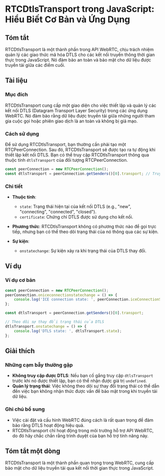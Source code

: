 <!--
Meta Description: # RTCDtlsTransport trong JavaScript: Hiểu Biết Cơ Bản và Ứng Dụng ## Tóm tắt RTCDtlsTransport là một thành phần trong API WebRTC, chịu trách nhiệm quả...
Meta Keywords: rtcdtlstransport, dtls, trong, được, bạn
-->

# RTCDtlsTransport trong JavaScript: Hiểu Biết Cơ Bản và Ứng Dụng

## Tóm tắt
RTCDtlsTransport là một thành phần trong API WebRTC, chịu trách nhiệm quản lý các giao thức mã hóa DTLS cho các kết nối truyền thông thời gian thực trong JavaScript. Nó đảm bảo an toàn và bảo mật cho dữ liệu được truyền tải giữa các điểm cuối.

## Tài liệu
### Mục đích
RTCDtlsTransport cung cấp một giao diện cho việc thiết lập và quản lý các kết nối DTLS (Datagram Transport Layer Security) trong các ứng dụng WebRTC. Nó đảm bảo rằng dữ liệu được truyền tải giữa những người tham gia cuộc gọi hoặc phiên giao dịch là an toàn và không bị giả mạo.

### Cách sử dụng
Để sử dụng RTCDtlsTransport, bạn thường cần phải tạo một RTCPeerConnection. Sau đó, RTCDtlsTransport sẽ được tạo ra tự động khi thiết lập kết nối DTLS. Bạn có thể truy cập RTCDtlsTransport thông qua thuộc tính `dtlsTransport` của đối tượng RTCPeerConnection.

```javascript
const peerConnection = new RTCPeerConnection();
const dtlsTransport = peerConnection.getSenders()[0].transport; // Truy cập RTCDtlsTransport
```

### Chi tiết
- **Thuộc tính**: 
  - `state`: Trạng thái hiện tại của kết nối DTLS (e.g., "new", "connecting", "connected", "closed").
  - `certificate`: Chứng chỉ DTLS được sử dụng cho kết nối.

- **Phương thức**: RTCDtlsTransport không có phương thức nào để gọi trực tiếp, nhưng bạn có thể theo dõi trạng thái của nó thông qua các sự kiện.

- **Sự kiện**: 
  - `onstatechange`: Sự kiện xảy ra khi trạng thái của DTLS thay đổi.

## Ví dụ
### Ví dụ cơ bản
```javascript
const peerConnection = new RTCPeerConnection();
peerConnection.oniceconnectionstatechange = () => {
    console.log('ICE connection state: ', peerConnection.iceConnectionState);
};

const dtlsTransport = peerConnection.getSenders()[0].transport;

// Theo dõi sự thay đổi trạng thái của DTLS
dtlsTransport.onstatechange = () => {
    console.log('DTLS state: ', dtlsTransport.state);
};
```

## Giải thích
### Những cạm bẫy thường gặp
- **Không truy cập được DTLS**: Nếu bạn cố gắng truy cập `dtlsTransport` trước khi nó được thiết lập, bạn có thể nhận được giá trị `undefined`.
- **Quản lý trạng thái**: Việc không theo dõi sự thay đổi trạng thái có thể dẫn đến việc bạn không nhận thức được vấn đề bảo mật trong khi truyền tải dữ liệu.

### Ghi chú bổ sung
- Việc cài đặt và cấu hình WebRTC đúng cách là rất quan trọng để đảm bảo rằng DTLS hoạt động hiệu quả.
- RTCDtlsTransport chỉ hoạt động trong môi trường hỗ trợ API WebRTC, do đó hãy chắc chắn rằng trình duyệt của bạn hỗ trợ tính năng này.

## Tóm tắt một dòng
RTCDtlsTransport là một thành phần quan trọng trong WebRTC, cung cấp bảo mật cho dữ liệu truyền tải qua kết nối thời gian thực trong JavaScript.